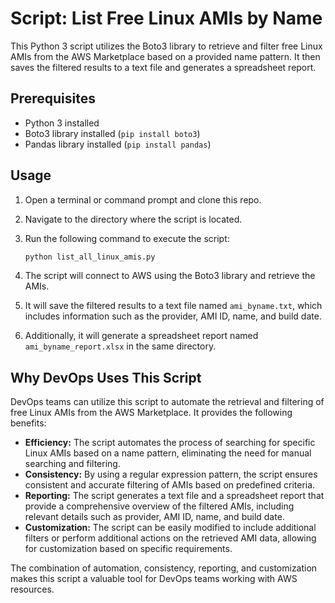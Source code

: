 # Script: List Free Linux AMIs by Name

This Python 3 script utilizes the Boto3 library to retrieve and filter free Linux AMIs from the 
AWS Marketplace based on a provided name pattern. It then saves the filtered results to a text file and 
generates a spreadsheet report.

## Prerequisites

- Python 3 installed
- Boto3 library installed (`pip install boto3`)
- Pandas library installed (`pip install pandas`)

## Usage

1. Open a terminal or command prompt and clone this repo.
2. Navigate to the directory where the script is located.
3. Run the following command to execute the script:

   ```bash
   python list_all_linux_amis.py
   ```

4. The script will connect to AWS using the Boto3 library and retrieve the AMIs.
5. It will save the filtered results to a text file named `ami_byname.txt`, which includes information such as the provider, AMI ID, name, and build date.
6. Additionally, it will generate a spreadsheet report named `ami_byname_report.xlsx` in the same directory.


## Why DevOps Uses This Script

DevOps teams can utilize this script to automate the retrieval and filtering of free Linux AMIs from the AWS Marketplace. It provides the following benefits:

- **Efficiency:** The script automates the process of searching for specific Linux AMIs based on a name pattern, eliminating the need for manual searching and filtering.
- **Consistency:** By using a regular expression pattern, the script ensures consistent and accurate filtering of AMIs based on predefined criteria.
- **Reporting:** The script generates a text file and a spreadsheet report that provide a comprehensive overview of the filtered AMIs, including relevant details such as provider, AMI ID, name, and build date.
- **Customization:** The script can be easily modified to include additional filters or perform additional actions on the retrieved AMI data, allowing for customization based on specific requirements.

The combination of automation, consistency, reporting, and customization makes this script a valuable tool for DevOps teams working with AWS resources.